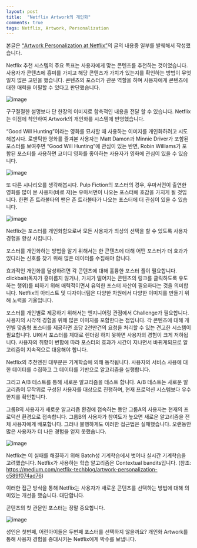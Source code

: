 ```yaml
---
layout: post
title:  "Netflix Artwork의 개인화"
comments: true
tags: Netflix, Artwork, Personalization
---
```

본글은 [“Artwork Personalization at Netflix”](https://medium.com/netflix-techblog/artwork-personalization-c589f074ad76)의 글의 내용중 일부를 발췌해서 작성했습니다.

Netflix 추천 시스템의 주요 목표는 사용자에게 맞는 콘텐츠를 추천하는 것이었습니다. 사용자가 콘텐츠에 흥미를 가지고 해당 콘텐츠가 가치가 있는지를 확인하는 방법이 무엇일지 많은 고민을 했습니다. 콘텐츠의 포스터가 관문 역할을 하며 사용자에게 콘텐츠에 대한 매력을 어필할 수 있다고 판단했습니다.

![image](https://user-images.githubusercontent.com/111643/116030977-bf9de280-a697-11eb-9fe4-999a56f6b416.png)

구구절절한 설명보다 단 한장의 이미지로 함축적인 내용을 전달 할 수 있습니다. Netflix는 이점에 착안하여 Artwork의 개인화를 시스템에 반영했습니다.

“Good Will Hunting”이라는 영화를 묘사할 때 사용하는 이미지를 개인화하려고 시도해봅시다. 로맨틱한 영화를 즐겨본 사용자는 Matt Damon과 Minnie Driver가 포함된 포스터를 보여주면 “Good Will Hunting”에 관심이 있는 반면, Robin Williams가 포함된 포스터를 사용하면 코미디 영화를 좋아하는 사용자가 영화에 관심이 있을 수 있습니다.

![image](https://user-images.githubusercontent.com/111643/116031019-d3e1df80-a697-11eb-8fa2-6b14aa93a88c.png)

또 다른 시나리오를 생각해봅시다. Pulp Fiction의 포스터의 경우, 우마서먼이 출연한 영화를 많이 본 사용자(바로 저)는 우마서먼이 나오는 포스터에 호감을 가지게 될 것입니다. 한편 존 트라볼타의 팬은 존 트라볼타가 나오는 포스터에 더 관심이 있을 수 있습니다.

![image](https://user-images.githubusercontent.com/111643/116031056-e2c89200-a697-11eb-909a-0d268c8f7338.png)

Netflix는 포스터를 개인화함으로써 모든 사용자가 최상의 선택을 할 수 있도록 사용자 경험을 향상 시킵니다.

포스터를 개인화하는 방법을 알기 위해서는 한 콘텐츠에 대해 어떤 포스터가 더 효과가 있다라는 신호를 찾기 위해 많은 데이터를 수집해야 합니다.

효과적인 개인화를 달성하려면 각 콘텐츠에 대해 훌륭한 포스터 풀이 필요합니다. clickbait(독자가 흥미롭지 않거나, 가치가 떨어지는 콘텐츠의 링크를 클릭하도록 유도하는 행위)를 피하기 위해 매력적이면서 유익한 포스터 자산이 필요하다는 것을 의미합니다. Netflix의 아티스트 및 디자이너팀은 다양한 차원에서 다양한 이미지를 만들기 위해 노력을 기울입니다.

포스터를 개인별로 제공하기 위해서는 엔지니어링 관점에서 Challenge가 필요합니다. 사용자의 시각적 경험을 위해 많은 이미지를 포함한다는 점입니다. 각 콘텐츠에 대해 개인별 맞춤형 포스터를 제공하면 초당 2천만건의 요청을 처리할 수 있는 견고한 시스템이 필요합니다. UI에서 포스터를 제대로 렌더링 하지 못하면 사용자의 경험이 크게 저하됩니다. 사용자의 취향이 변함에 따라 포스터의 효과가 시간이 지나면서 바뀌게되므로 알고리즘이 지속적으로 대응해야 합니다.

Netflix의 추천엔진 대부분은 기계학습에 의해 동작됩니다. 사용자의 서비스 사용에 대한 데이터를 수집하고 그 데이터를 기반으로 알고리즘을 실행합니다.

그리고 A/B 테스트를 통해 새로운 알고리즘을 테스트 합니다. A/B 테스트는 새로운 알고리즘이 무작위로 구성된 사용자를 대상으로 진행하며, 현재 프로덕션 시스템보다 우수한지를 확인합니다.

그룹B의 사용자가 새로운 알고리즘 환경에 접속하는 동안 그룹A의 사용자는 현재의 프로덕션 환경으로 접속합니다. 그룹B의 사용자가 참여도가 높으면 새로운 알고리즘을 전체 사용자에게 배포합니다. 그러나 불행하게도 이러한 접근법은 실패했습니다. 오랜동안 많은 사용자가 더 나은 경험을 얻지 못했습니다.

![image](https://user-images.githubusercontent.com/111643/116031079-f07e1780-a697-11eb-85bf-447cf3ad6f1b.png)

Netflix는 이 실패를 해결하기 위해 Batch성 기계학습에서 벗어나 실시간 기계학습을 고려했습니다. Netflix가 사용하는 학습 알고리즘은 Contextual bandits입니다. (참조: https://medium.com/netflix-techblog/artwork-personalization-c589f074ad76)

이러한 접근 방식을 통해 Netflix는 사용자가 새로운 콘텐츠를 선택하는 방법에 대해 의미있는 개선을 했습니다. 대단합니다.

콘텐츠의 첫 관문인 포스터는 정말 중요합니다.

![image](https://user-images.githubusercontent.com/111643/116031130-01c72400-a698-11eb-9253-f8dc96b0e36d.png)

성인은 첫번째, 어린아이들은 두번째 포스터를 선택하지 않을까요? 개인화 Artwork를 통해 사용자 경험을 증대시키는 Netflix에게 박수를 보냅니다.
